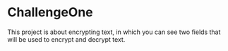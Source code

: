 # ChallengeOne
This project is about encrypting text, in which you can see two fields that will be used to encrypt and decrypt text.

